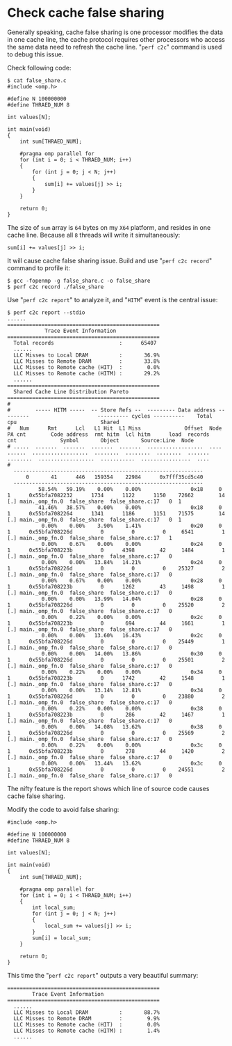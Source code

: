 # Check cache false sharing

Generally speaking, cache false sharing is one processor modifies the data in one cache line, the cache protocol requires other processors who access the same data need to refresh the cache line. "`perf c2c`" command is used to debug this issue.

Check following code:  

	$ cat false_share.c
	#include <omp.h>

	#define N 100000000
	#define THRAED_NUM 8
	
	int values[N];
	
	int main(void)
	{
	    int sum[THRAED_NUM];
	
	    #pragma omp parallel for
	    for (int i = 0; i < THRAED_NUM; i++)
	    {   
	        for (int j = 0; j < N; j++)
	        {
	            sum[i] += values[j] >> i;
	        }
	    }
	    
	    return 0;
	}

The size of `sum` array is `64` bytes on my `X64` platform, and resides in one cache line. Because all `8` threads will write it simultaneously:  
  
	sum[i] += values[j] >> i;
It will cause cache false sharing issue. Build and use "`perf c2c record`" command to profile it:  

	$ gcc -fopenmp -g false_share.c -o false_share
	$ perf c2c record ./false_share

Use "`perf c2c report`" to analyze it, and "`HITM`" event is the central issue:  

	$ perf c2c report --stdio
	......
	=================================================
	            Trace Event Information
	=================================================
	  Total records                     :      65407
	  ......
	  LLC Misses to Local DRAM          :       36.9%
      LLC Misses to Remote DRAM         :       33.8%
      LLC Misses to Remote cache (HIT)  :        0.0%
      LLC Misses to Remote cache (HITM) :       29.2%
	  ......
	=================================================
      Shared Cache Line Distribution Pareto      
	=================================================
	#
	#        ----- HITM -----  -- Store Refs --  --------- Data address ---------                      ---------- cycles ----------    Total       cpu                           Shared                        
	#   Num      Rmt      Lcl   L1 Hit  L1 Miss              Offset  Node  PA cnt        Code address  rmt hitm  lcl hitm      load  records       cnt              Symbol       Object       Source:Line  Node
	# .....  .......  .......  .......  .......  ..................  ....  ......  ..................  ........  ........  ........  .......  ........  ..................  ...........  ................  ....
	#
	  -------------------------------------------------------------
	      0       41      446   159354    22984      0x7fff35cd5c40
	  -------------------------------------------------------------
	          58.54%   59.19%    0.00%    0.00%                0x18     0       1      0x55bfa7082232      1734      1122      1150    72662        14  [.] main._omp_fn.0  false_share  false_share.c:17   0  1
	          41.46%   38.57%    0.00%    0.00%                0x18     0       1      0x55bfa7082264      1341      1186      1151    71575        14  [.] main._omp_fn.0  false_share  false_share.c:17   0  1
	           0.00%    0.00%    3.90%    1.41%                0x20     0       1      0x55bfa708226d         0         0         0     6541         1  [.] main._omp_fn.0  false_share  false_share.c:17   1
	           0.00%    0.67%    0.00%    0.00%                0x24     0       1      0x55bfa708223b         0      4398        42     1484         1  [.] main._omp_fn.0  false_share  false_share.c:17   0
	           0.00%    0.00%   13.84%   14.21%                0x24     0       1      0x55bfa708226d         0         0         0    25327         2  [.] main._omp_fn.0  false_share  false_share.c:17   0
	           0.00%    0.67%    0.00%    0.00%                0x28     0       1      0x55bfa708223b         0      1262        43     1498         1  [.] main._omp_fn.0  false_share  false_share.c:17   0
	           0.00%    0.00%   13.99%   14.04%                0x28     0       1      0x55bfa708226d         0         0         0    25520         2  [.] main._omp_fn.0  false_share  false_share.c:17   0
	           0.00%    0.22%    0.00%    0.00%                0x2c     0       1      0x55bfa708223b         0       694        44     1661         1  [.] main._omp_fn.0  false_share  false_share.c:17   0
	           0.00%    0.00%   13.60%   16.43%                0x2c     0       1      0x55bfa708226d         0         0         0    25449         1  [.] main._omp_fn.0  false_share  false_share.c:17   0
	           0.00%    0.00%   14.00%   13.86%                0x30     0       1      0x55bfa708226d         0         0         0    25501         2  [.] main._omp_fn.0  false_share  false_share.c:17   0
	           0.00%    0.22%    0.00%    0.00%                0x34     0       1      0x55bfa708223b         0      1742        42     1548         1  [.] main._omp_fn.0  false_share  false_share.c:17   0
	           0.00%    0.00%   13.14%   12.81%                0x34     0       1      0x55bfa708226d         0         0         0    23880         2  [.] main._omp_fn.0  false_share  false_share.c:17   0
	           0.00%    0.22%    0.00%    0.00%                0x38     0       1      0x55bfa708223b         0       286        42     1467         1  [.] main._omp_fn.0  false_share  false_share.c:17   0
	           0.00%    0.00%   14.08%   13.62%                0x38     0       1      0x55bfa708226d         0         0         0    25569         2  [.] main._omp_fn.0  false_share  false_share.c:17   0
	           0.00%    0.22%    0.00%    0.00%                0x3c     0       1      0x55bfa708223b         0       278        44     1420         2  [.] main._omp_fn.0  false_share  false_share.c:17   0
	           0.00%    0.00%   13.44%   13.62%                0x3c     0       1      0x55bfa708226d         0         0         0    24551         2  [.] main._omp_fn.0  false_share  false_share.c:17   0

The nifty feature is the report shows which line of source code causes cache false sharing.  

Modify the code to avoid false sharing:  

	#include <omp.h>

	#define N 100000000
	#define THRAED_NUM 8
	
	int values[N];
	
	int main(void)
	{
	    int sum[THRAED_NUM];
	
	    #pragma omp parallel for
	    for (int i = 0; i < THRAED_NUM; i++)
	    {   
	        int local_sum;
	        for (int j = 0; j < N; j++)
	        {
	            local_sum += values[j] >> i;
	        }
	        sum[i] = local_sum;
	    }
	    
	    return 0;
	}


This time the "`perf c2c report`" outputs a very beautiful summary:  

	=================================================
            Trace Event Information              
	=================================================
	  ......
	  LLC Misses to Local DRAM          :       88.7%
      LLC Misses to Remote DRAM         :        9.9%
      LLC Misses to Remote cache (HIT)  :        0.0%
      LLC Misses to Remote cache (HITM) :        1.4%
	  ......